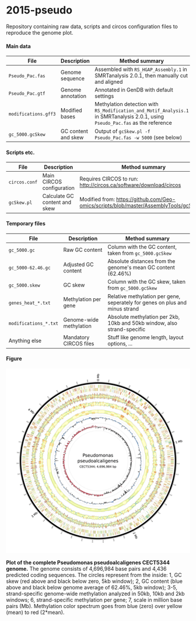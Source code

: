# 2015-pseudo

Repository containing raw data, scripts and circos configuration files to reproduce the genome plot.

#### Main data

File | Description | Method summary
--- | --- | ---
`Pseudo_Pac.fas` | Genome sequence | Assembled with `RS_HGAP_Assembly.1` in SMRTanalysis 2.0.1, then manually cut and aligned
`Pseudo_Pac.gtf` | Genome annotation | Annotated in GenDB with default settings
`modifications.gff3` | Modified bases | Methylation detection with `RS_Modification_and_Motif_Analysis.1` in SMRTanalysis 2.0.1, using `Pseudo_Pac.fas` as the reference
`gc_5000.gcSkew` | GC content and skew | Output of `gcSkew.pl -f Pseudo_Pac.fas -w 5000` (see below)

#### Scripts etc.

File | Description | Method summary
--- | --- | ---
`circos.conf` | Main CIRCOS configuration | Requires CIRCOS to run: http://circos.ca/software/download/circos
`gcSkew.pl` | Calculate GC content and skew | Modified from: https://github.com/Geo-omics/scripts/blob/master/AssemblyTools/gcSkew.pl

#### Temporary files

File | Description | Method summary
--- | --- | ---
`gc_5000.gc` | Raw GC content | Column with the GC content, taken from `gc_5000.gcSkew`
`gc_5000-62.46.gc` | Adjusted GC content |  Absolute distances from the genome's mean GC content (62.46%)
`gc_5000.skew` | GC skew | Column with the GC skew, taken from `gc_5000.gcSkew`
`genes_heat_*.txt` | Methylation per gene | Relative methylation per gene, seperately for genes on plus and minus strand
`modifications_*.txt` | Genome-wide methylation | Absolute methylation per 2kb, 10kb and 50kb window, also strand-specific
Anything else | Mandatory CIRCOS files | Stuff like genome length, layout options, ...

#### Figure

![alt text](https://github.com/abremges/2015-pseudo/blob/master/circos_text.jpg "Pseudomonas pseudoalcaligenes CACT5344")

__Plot of the complete Pseudomonas pseudoalcaligenes CECT5344 genome.__ The genome consists of 4,696,984 base pairs and 4,436 predicted coding sequences. The circles represent from the inside: 1, GC skew (red above and black below zero, 5kb window); 2, GC content (blue above and black below genome average of 62.46%, 5kb window); 3-5, strand-specific genome-wide methylation analyzed in 50kb, 10kb and 2kb windows; 6, strand-specific methylation per gene; 7, scale in million base pairs (Mb). Methylation color spectrum goes from blue (zero) over yellow (mean) to red (2*mean).
